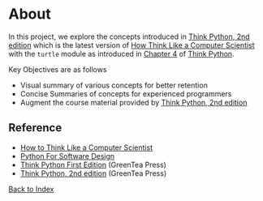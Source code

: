 # About

In this project, we explore the concepts introduced in [Think Python, 2nd edition][think-py-2e]
which is the latest version of [How Think Like a Computer Scientist][how-to-think-like-a-cs]
with the `turtle` module as introduced in [Chapter 4][think-py-turtle-intro] of
[Think Python][think-py-2e-html].

Key Objectives are as follows
* Visual summary of various concepts for better retention
* Concise Summaries of concepts for experienced programmers
* Augment the course material provided by [Think Python, 2nd edition][think-py-2e]

## Reference

* [How to Think Like a Computer Scientist][how-to-think-like-a-cs]
* [Python For Software Design](http://greenteapress.com/thinkpython2/pythonsd.html)
* [Think Python First Edition][think-py] (GreenTea Press)
* [Think Python, 2nd edition][think-py-2e] (GreenTea Press)

[how-to-think-like-a-cs]: https://openbookproject.net/thinkcs/python/english3e/
[htcs-ch3]: https://openbookproject.net/thinkcs/python/english3e/hello_little_turtles.html
[think-py]: https://greenteapress.com/thinkpython
[think-py-2e]: https://greenteapress.com/wp/think-python-2e
[think-py-2e-html]: https://greenteapress.com/thinkpython2/html/index.html
[think-py-turtle-intro]: https://greenteapress.com/thinkpython/html/thinkpython005.html

[Back to Index](../)
